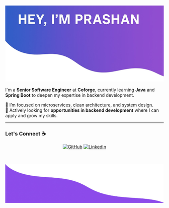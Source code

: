 ![Project Banner](TOPPP.png)

I'm a **Senior Software Engineer** at **Coforge**, currently learning **Java** and **Spring Boot** to deepen my expertise in backend development.  

🌱 I’m focused on microservices, clean architecture, and system design.  
🚀 Actively looking for **opportunities in backend development** where I can apply and grow my skills.

---

### Let's Connect ☕  
<p align="center">
  <a href="[https://github.com/your-github-username](https://github.com/Prashan070)"><img src="https://img.icons8.com/bubbles/50/000000/github.png" alt="GitHub"/></a>
  <a href="[https://www.linkedin.com/in/your-linkedin/](https://www.linkedin.com/in/prashan-srivastava-43b260169/)"><img src="https://img.icons8.com/bubbles/50/000000/linkedin.png" alt="LinkedIn"/></a>
</p>
&nbsp;  
&nbsp;  
&nbsp;  
&nbsp;  

![Bot Logo](Bot.png)
